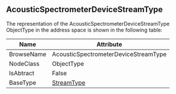<!-- objecttype -->
## AcousticSpectrometerDeviceStreamType
  
The representation of the AcousticSpectrometerDeviceStreamType ObjectType in the address space is shown in the following table:  

|Name|Attribute|
|---|---|
|BrowseName|AcousticSpectrometerDeviceStreamType|
|NodeClass|ObjectType|
|IsAbtract|False|
|BaseType|[StreamType](../../ObjectTypes/StreamType/readme.md)|

